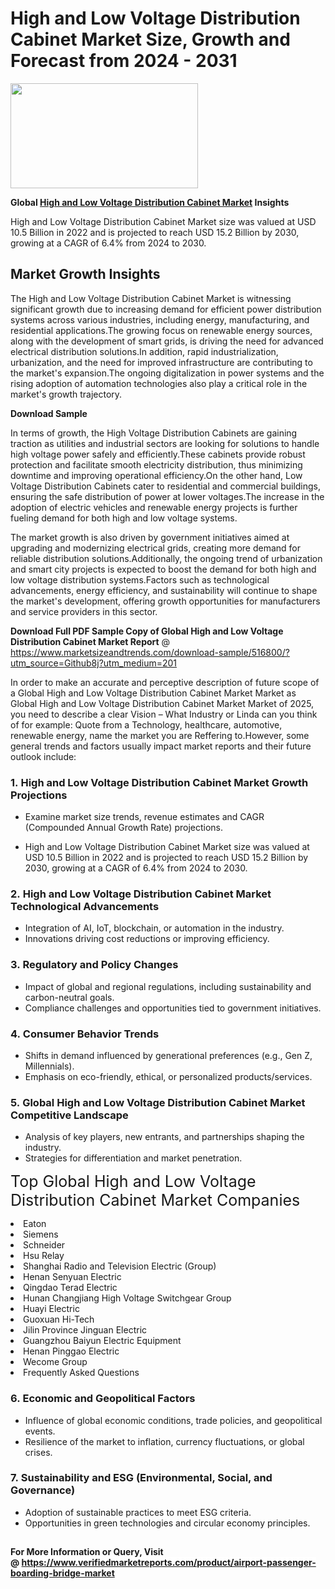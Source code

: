 <H1>High and Low Voltage Distribution Cabinet Market Size, Growth and Forecast from 2024 - 2031</H1><img class="aligncenter size-medium wp-image-584254" src="https://thirdeyenews.in/wp-content/uploads/2024/09/Global-Market-Research-300x168.jpeg" alt="" width="300" height="168" /><p><strong>Global&nbsp;<a href="https://www.marketsizeandtrends.com/download-sample/516800/?utm_source=Github8j?utm_medium=201">High and Low Voltage Distribution Cabinet Market</a> Insights</strong></p><p>High and Low Voltage Distribution Cabinet Market size was valued at USD 10.5 Billion in 2022 and is projected to reach USD 15.2 Billion by 2030, growing at a CAGR of 6.4% from 2024 to 2030.</p><p><h2>Market Growth Insights</h2> <p>The High and Low Voltage Distribution Cabinet Market is witnessing significant growth due to increasing demand for efficient power distribution systems across various industries, including energy, manufacturing, and residential applications.The growing focus on renewable energy sources, along with the development of smart grids, is driving the need for advanced electrical distribution solutions.In addition, rapid industrialization, urbanization, and the need for improved infrastructure are contributing to the market's expansion.The ongoing digitalization in power systems and the rising adoption of automation technologies also play a critical role in the market's growth trajectory.</p> <p><strong>Download Sample</strong></p> <p>In terms of growth, the High Voltage Distribution Cabinets are gaining traction as utilities and industrial sectors are looking for solutions to handle high voltage power safely and efficiently.These cabinets provide robust protection and facilitate smooth electricity distribution, thus minimizing downtime and improving operational efficiency.On the other hand, Low Voltage Distribution Cabinets cater to residential and commercial buildings, ensuring the safe distribution of power at lower voltages.The increase in the adoption of electric vehicles and renewable energy projects is further fueling demand for both high and low voltage systems.</p> <p>The market growth is also driven by government initiatives aimed at upgrading and modernizing electrical grids, creating more demand for reliable distribution solutions.Additionally, the ongoing trend of urbanization and smart city projects is expected to boost the demand for both high and low voltage distribution systems.Factors such as technological advancements, energy efficiency, and sustainability will continue to shape the market's development, offering growth opportunities for manufacturers and service providers in this sector.</p> <p><span class=""><strong>Download Full PDF Sample Copy of Global High and Low Voltage Distribution Cabinet Market Report</strong> @ <a href="https://www.marketsizeandtrends.com/download-sample/516800/?utm_source=Github8j?utm_medium=201" target="_blank">https://www.marketsizeandtrends.com/download-sample/516800/?utm_source=Github8j?utm_medium=201</a></span></p><p>In order to make an accurate and perceptive description of future scope of a Global&nbsp;High and Low Voltage Distribution Cabinet Market Market as Global&nbsp;High and Low Voltage Distribution Cabinet Market Market of 2025, you need to describe a clear Vision &ndash; What Industry or Linda can you think of for example: Quote from a Technology, healthcare, automotive, renewable energy, name the market you are Reffering to.However, some general trends and factors usually impact market reports and their future outlook include:</p><h3>1.&nbsp;<strong>High and Low Voltage Distribution Cabinet Market Growth Projections</strong></h3><ul><li>Examine market size trends, revenue estimates and CAGR (Compounded Annual Growth Rate) projections.</li><li><p>High and Low Voltage Distribution Cabinet Market size was valued at USD 10.5 Billion in 2022 and is projected to reach USD 15.2 Billion by 2030, growing at a CAGR of 6.4% from 2024 to 2030.</p></li></ul><h3>2.&nbsp;<strong>High and Low Voltage Distribution Cabinet Market Technological Advancements</strong></h3><ul><li>Integration of AI, IoT, blockchain, or automation in the industry.</li><li>Innovations driving cost reductions or improving efficiency.</li></ul><h3>3.&nbsp;<strong>Regulatory and Policy Changes</strong></h3><ul><li>Impact of global and regional regulations, including sustainability and carbon-neutral goals.</li><li>Compliance challenges and opportunities tied to government initiatives.</li></ul><h3>4.&nbsp;<strong>Consumer Behavior Trends</strong></h3><ul><li>Shifts in demand influenced by generational preferences (e.g., Gen Z, Millennials).</li><li>Emphasis on eco-friendly, ethical, or personalized products/services.</li></ul><h3>5.&nbsp;<strong>Global High and Low Voltage Distribution Cabinet Market Competitive Landscape</strong></h3><ul><li>Analysis of key players, new entrants, and partnerships shaping the industry.</li><li>Strategies for differentiation and market penetration.</li></ul><p data-pm-slice="1 1 []"><span style="color: inherit; font-family: inherit; font-size: 25px;">Top Global High and Low Voltage Distribution Cabinet Market Companies</span></p><div class="" data-test-id=""><p><li>Eaton</li><li> Siemens</li><li> Schneider</li><li> Hsu Relay</li><li> Shanghai Radio and Television Electric (Group)</li><li> Henan Senyuan Electric</li><li> Qingdao Terad Electric</li><li> Hunan Changjiang High Voltage Switchgear Group</li><li> Huayi Electric</li><li> Guoxuan Hi-Tech</li><li> Jilin Province Jinguan Electric</li><li> Guangzhou Baiyun Electric Equipment</li><li> Henan Pinggao Electric</li><li> Wecome Group</li><li> Frequently Asked Questions</li></p></div><h3>6.&nbsp;<strong>Economic and Geopolitical Factors</strong></h3><ul><li>Influence of global economic conditions, trade policies, and geopolitical events.</li><li>Resilience of the market to inflation, currency fluctuations, or global crises.</li></ul><h3>7.&nbsp;<strong>Sustainability and ESG (Environmental, Social, and Governance)</strong></h3><ul><li>Adoption of sustainable practices to meet ESG criteria.</li><li>Opportunities in green technologies and circular economy principles.</li></ul><h2><strong style="font-size: 14px;">For More Information or Query, Visit @&nbsp;</strong><a style="background-color: #ffffff; font-size: 14px;" href="https://www.marketsizeandtrends.com/report/high-and-low-voltage-distribution-cabinet-market/" target="_blank">https://www.verifiedmarketreports.com/product/airport-passenger-boarding-bridge-market</a></h2>